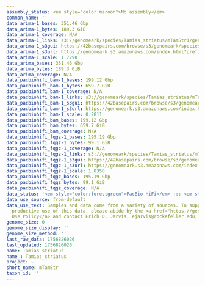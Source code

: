 ```yaml
---
assembly_status: <em style="color:maroon">No assembly</em>
common_name: ''
data_arima-1_bases: 351.46 Gbp
data_arima-1_bytes: 189.3 GiB
data_arima-1_coverage: N/A
data_arima-1_links: s3://genomeark/species/Tamias_striatus/mTamStr1/genomic_data/arima/<br>
data_arima-1_s3gui: https://42basepairs.com/browse/s3/genomeark/species/Tamias_striatus/mTamStr1/genomic_data/arima/
data_arima-1_s3url: https://genomeark.s3.amazonaws.com/index.html?prefix=species/Tamias_striatus/mTamStr1/genomic_data/arima/
data_arima-1_scale: 1.7290
data_arima_bases: 351.46 Gbp
data_arima_bytes: 189.3 GiB
data_arima_coverage: N/A
data_pacbiohifi_bam-1_bases: 199.12 Gbp
data_pacbiohifi_bam-1_bytes: 659.7 GiB
data_pacbiohifi_bam-1_coverage: N/A
data_pacbiohifi_bam-1_links: s3://genomeark/species/Tamias_striatus/mTamStr1/genomic_data/pacbio_hifi/<br>
data_pacbiohifi_bam-1_s3gui: https://42basepairs.com/browse/s3/genomeark/species/Tamias_striatus/mTamStr1/genomic_data/pacbio_hifi/
data_pacbiohifi_bam-1_s3url: https://genomeark.s3.amazonaws.com/index.html?prefix=species/Tamias_striatus/mTamStr1/genomic_data/pacbio_hifi/
data_pacbiohifi_bam-1_scale: 0.2811
data_pacbiohifi_bam_bases: 199.12 Gbp
data_pacbiohifi_bam_bytes: 659.7 GiB
data_pacbiohifi_bam_coverage: N/A
data_pacbiohifi_fqgz-1_bases: 195.19 Gbp
data_pacbiohifi_fqgz-1_bytes: 99.1 GiB
data_pacbiohifi_fqgz-1_coverage: N/A
data_pacbiohifi_fqgz-1_links: s3://genomeark/species/Tamias_striatus/mTamStr1/genomic_data/pacbio_hifi/<br>
data_pacbiohifi_fqgz-1_s3gui: https://42basepairs.com/browse/s3/genomeark/species/Tamias_striatus/mTamStr1/genomic_data/pacbio_hifi/
data_pacbiohifi_fqgz-1_s3url: https://genomeark.s3.amazonaws.com/index.html?prefix=species/Tamias_striatus/mTamStr1/genomic_data/pacbio_hifi/
data_pacbiohifi_fqgz-1_scale: 1.8350
data_pacbiohifi_fqgz_bases: 195.19 Gbp
data_pacbiohifi_fqgz_bytes: 99.1 GiB
data_pacbiohifi_fqgz_coverage: N/A
data_status: '<em style="color:forestgreen">PacBio HiFi</em> ::: <em style="color:forestgreen">Arima</em>'
data_use_source: from-default
data_use_text: Samples and data come from a variety of sources. To support fair and
  productive use of this data, please abide by the <a href="https://genome10k.soe.ucsc.edu/data-use-policies/">Data
  Use Policy</a> and contact Erich D. Jarvis, ejarvis@rockefeller.edu, with any questions.
genome_size: 0
genome_size_display: ''
genome_size_method: ''
last_raw_data: 1756826026
last_updated: 1756826026
name: Tamias striatus
name_: Tamias_striatus
project: ~
short_name: mTamStr
taxon_id: ''
---
```

